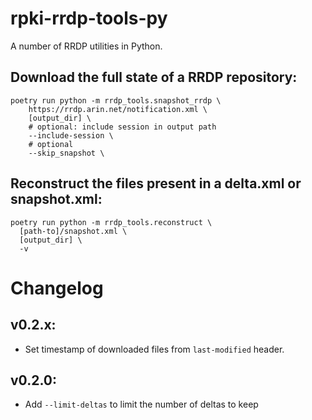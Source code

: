 # rpki-rrdp-tools-py

A number of RRDP utilities in Python.

## Download the full state of a RRDP repository:
```
poetry run python -m rrdp_tools.snapshot_rrdp \
    https://rrdp.arin.net/notification.xml \
    [output_dir] \
    # optional: include session in output path
    --include-session \
    # optional
    --skip_snapshot \
```

## Reconstruct the files present in a delta.xml or snapshot.xml:

```
poetry run python -m rrdp_tools.reconstruct \
  [path-to]/snapshot.xml \
  [output_dir] \
  -v
```

# Changelog

## v0.2.x:
  * Set timestamp of downloaded files from `last-modified` header.

## v0.2.0:

  * Add `--limit-deltas` to limit the number of deltas to keep
